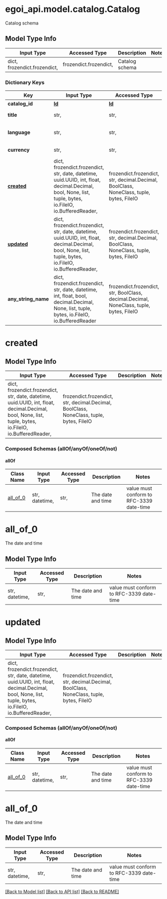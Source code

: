 # egoi_api.model.catalog.Catalog

Catalog schema

## Model Type Info
Input Type | Accessed Type | Description | Notes
------------ | ------------- | ------------- | -------------
dict, frozendict.frozendict,  | frozendict.frozendict,  | Catalog schema | 

### Dictionary Keys
Key | Input Type | Accessed Type | Description | Notes
------------ | ------------- | ------------- | ------------- | -------------
**catalog_id** | [**Id**](Id.md) | [**Id**](Id.md) |  | [optional] 
**title** | str,  | str,  | Title of the catalog | [optional] 
**language** | str,  | str,  | Language of the catalog | [optional] 
**currency** | str,  | str,  | Currency of the catalog | [optional] 
**[created](#created)** | dict, frozendict.frozendict, str, date, datetime, uuid.UUID, int, float, decimal.Decimal, bool, None, list, tuple, bytes, io.FileIO, io.BufferedReader,  | frozendict.frozendict, str, decimal.Decimal, BoolClass, NoneClass, tuple, bytes, FileIO |  | [optional] 
**[updated](#updated)** | dict, frozendict.frozendict, str, date, datetime, uuid.UUID, int, float, decimal.Decimal, bool, None, list, tuple, bytes, io.FileIO, io.BufferedReader,  | frozendict.frozendict, str, decimal.Decimal, BoolClass, NoneClass, tuple, bytes, FileIO |  | [optional] 
**any_string_name** | dict, frozendict.frozendict, str, date, datetime, int, float, bool, decimal.Decimal, None, list, tuple, bytes, io.FileIO, io.BufferedReader | frozendict.frozendict, str, BoolClass, decimal.Decimal, NoneClass, tuple, bytes, FileIO | any string name can be used but the value must be the correct type | [optional]

# created

## Model Type Info
Input Type | Accessed Type | Description | Notes
------------ | ------------- | ------------- | -------------
dict, frozendict.frozendict, str, date, datetime, uuid.UUID, int, float, decimal.Decimal, bool, None, list, tuple, bytes, io.FileIO, io.BufferedReader,  | frozendict.frozendict, str, decimal.Decimal, BoolClass, NoneClass, tuple, bytes, FileIO |  | 

### Composed Schemas (allOf/anyOf/oneOf/not)
#### allOf
Class Name | Input Type | Accessed Type | Description | Notes
------------- | ------------- | ------------- | ------------- | -------------
[all_of_0](#all_of_0) | str, datetime,  | str,  | The date and time | value must conform to RFC-3339 date-time

# all_of_0

The date and time

## Model Type Info
Input Type | Accessed Type | Description | Notes
------------ | ------------- | ------------- | -------------
str, datetime,  | str,  | The date and time | value must conform to RFC-3339 date-time

# updated

## Model Type Info
Input Type | Accessed Type | Description | Notes
------------ | ------------- | ------------- | -------------
dict, frozendict.frozendict, str, date, datetime, uuid.UUID, int, float, decimal.Decimal, bool, None, list, tuple, bytes, io.FileIO, io.BufferedReader,  | frozendict.frozendict, str, decimal.Decimal, BoolClass, NoneClass, tuple, bytes, FileIO |  | 

### Composed Schemas (allOf/anyOf/oneOf/not)
#### allOf
Class Name | Input Type | Accessed Type | Description | Notes
------------- | ------------- | ------------- | ------------- | -------------
[all_of_0](#all_of_0) | str, datetime,  | str,  | The date and time | value must conform to RFC-3339 date-time

# all_of_0

The date and time

## Model Type Info
Input Type | Accessed Type | Description | Notes
------------ | ------------- | ------------- | -------------
str, datetime,  | str,  | The date and time | value must conform to RFC-3339 date-time

[[Back to Model list]](../../README.md#documentation-for-models) [[Back to API list]](../../README.md#documentation-for-api-endpoints) [[Back to README]](../../README.md)

